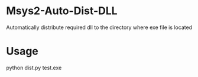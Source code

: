 # Msys2-Auto-Dist-DLL
Automatically distribute required dll to the directory where exe file is located

# Usage
python dist.py test.exe
